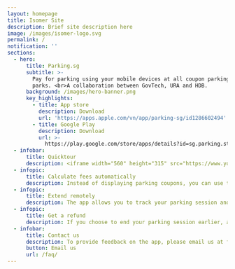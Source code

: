 ```yaml
---
layout: homepage
title: Isomer Site
description: Brief site description here
image: /images/isomer-logo.svg
permalink: /
notification: ''
sections:
  - hero:
      title: Parking.sg
      subtitle: >-
        Pay for parking using your mobile devices at all coupon parking car
        parks. <br>A collaboration between GovTech, URA and HDB.
      background: /images/hero-banner.png
      key_highlights:
        - title: App store
          description: Download
          url: 'https://apps.apple.com/vn/app/parking-sg/id1286602494'
        - title: Google Play
          description: Download
          url: >-
            https://play.google.com/store/apps/details?id=sg.parking.streetsmart&hl=en
  - infobar:
      title: Quicktour
      description: <iframe width="560" height="315" src="https://www.youtube.com/embed/W1bxtVwuZr0" frameborder="0" allow="accelerometer; autoplay; clipboard-write; encrypted-media; gyroscope; picture-in-picture" allowfullscreen></iframe>
  - infopic:
      title: Calculate fees automatically
      description: Instead of displaying parking coupons, you can use the app to key in your vehicle number, select the car park and indicate your parking duration. The app will automatically calculate the charges you have to pay using your credit or debit card.
  - infopic:
      title: Extend remotely
      description: The app allows you to track your parking session and receive notifications when it is expiring. You can extend your parking duration at your own time and convenience, without having to return to your vehicle to add more coupons.
  - infopic:
      title: Get a refund
      description: If you choose to end your parking session earlier, a refund calculated on a per minute basis will be given.
  - infobar:
      title: Contact us
      description: To provide feedback on the app, please email us at feedback@parking.sg. <br>The feedback link is also available through the app.
      button: Email us
      url: /faq/
---
```


